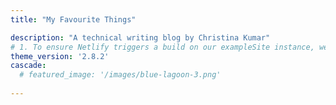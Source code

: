 ```yaml
---
title: "My Favourite Things"

description: "A technical writing blog by Christina Kumar"
# 1. To ensure Netlify triggers a build on our exampleSite instance, we need to change a file in the exampleSite directory.
theme_version: '2.8.2'
cascade:
  # featured_image: '/images/blue-lagoon-3.png'
  
---
```


